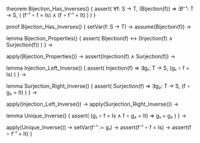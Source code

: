 theorem Bijection_Has_Inverses() {
  assert(
    ∀f: S → T, (Bijection(f)) ⇒ 
    ∃f⁻¹: T → S, (
      (f⁻¹ ∘ f = Is) ∧ 
      (f ∘ f⁻¹ = It)
    )
  )
}

proof Bijection_Has_Inverses() {
  setVar(f: S → T) →
  assume(Bijection(f)) →
  
  lemma Bijection_Properties() {
    assert(
      Bijection(f) ↔ (Injection(f) ∧ Surjection(f))
    )
  } →
  
  apply(Bijection_Properties()) →
  assert(Injection(f) ∧ Surjection(f)) →
  
  lemma Injection_Left_Inverse() {
    assert(
      Injection(f) ⇒ ∃g₁: T → S, (g₁ ∘ f = Is)
    )
  } →
  
  lemma Surjection_Right_Inverse() {
    assert(
      Surjection(f) ⇒ ∃g₂: T → S, (f ∘ g₂ = It)
    )
  } →
  
  apply(Injection_Left_Inverse()) →
  apply(Surjection_Right_Inverse()) →
  
  lemma Unique_Inverse() {
    assert(
      (g₁ ∘ f = Is ∧ f ∘ g₂ = It) ⇒ g₁ = g₂
    )
  } →
  
  apply(Unique_Inverse()) →
  setVar(f⁻¹ := g₁) →
  assert(f⁻¹ ∘ f = Is) →
  assert(f ∘ f⁻¹ = It)
}